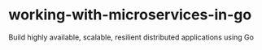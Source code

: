 # working-with-microservices-in-go
Build highly available, scalable, resilient distributed applications using Go
